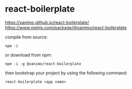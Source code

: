 # react-boilerplate

https://xanimo.github.io/react-boilerplate/
https://www.npmjs.com/package/@xanimo/react-boilerplate

compile from source:

`npm -i`

or download from npm:

`npm -i -g @xanimo/react-boilerplate`

then bootstrap your project by using the following command:

`react-boilerplate <app name>`